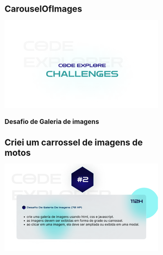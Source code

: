 # CarouselOfImages

![alt text](image.png)

## Desafio de Galeria de imagens

# Criei um carrossel de imagens de motos

![alt text](image-1.png)
